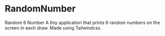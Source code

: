 # RandomNumber
Random 6 Number
A tiny application that prints 6 random numbers on the screen in each draw. Made using Tailwindcss.
